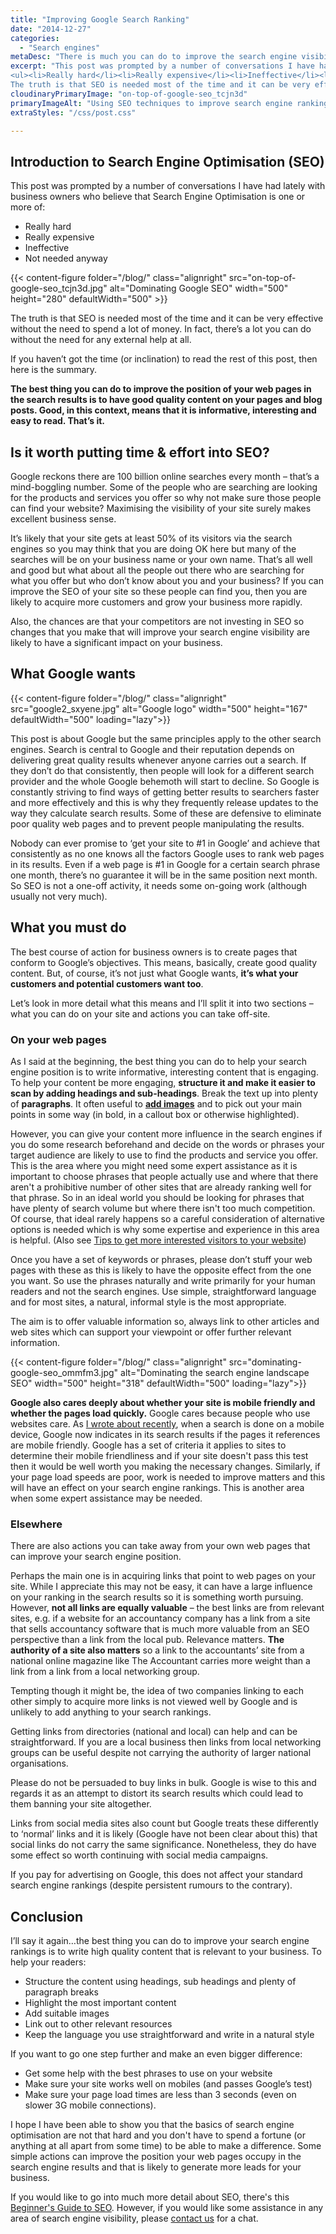 ```yaml
---
title: "Improving Google Search Ranking"
date: "2014-12-27"
categories:
  - "Search engines"
metaDesc: "There is much you can do to improve the search engine visibility (SEO) of your website. This post gives you a set of actions for increasing your rankings."
excerpt: "This post was prompted by a number of conversations I have had lately with business owners who believe that Search Engine Optimisation is one or more of:
<ul><li>Really hard</li><li>Really expensive</li><li>Ineffective</li><li>Not needed anyway</li></ul>
The truth is that SEO is needed most of the time and it can be very effective without the need to spend a lot of money. In fact, there’s a lot you can do without the need for any external help at all."
cloudinaryPrimaryImage: "on-top-of-google-seo_tcjn3d"
primaryImageAlt: "Using SEO techniques to improve search engine ranking"
extraStyles: "/css/post.css"

---
```


## Introduction to Search Engine Optimisation (SEO)

This post was prompted by a number of conversations I have had lately with business owners who believe that Search Engine Optimisation is one or more of:

- Really hard
- Really expensive
- Ineffective
- Not needed anyway

{{< content-figure folder="/blog/"
class="alignright"
src="on-top-of-google-seo_tcjn3d.jpg"
alt="Dominating Google SEO"
width="500" height="280" defaultWidth="500" >}}

The truth is that SEO is needed most of the time and it can be very effective without the need to spend a lot of money. In fact, there’s a lot you can do without the need for any external help at all.

If you haven’t got the time (or inclination) to read the rest of this post, then here is the summary.

**The best thing you can do to improve the position of your web pages in the search results is to have good quality content on your pages and blog posts. Good, in this context, means that it is informative, interesting and easy to read. That’s it.**

## Is it worth putting time & effort into SEO?

Google reckons there are 100 billion online searches every month – that’s a mind-boggling number. Some of the people who are searching are looking for the products and services you offer so why not make sure those people can find your website? Maximising the visibility of your site surely makes excellent business sense.

It’s likely that your site gets at least 50% of its visitors via the search engines so you may think that you are doing OK here but many of the searches will be on your business name or your own name. That’s all well and good but what about all the people out there who are searching for what you offer but who don’t know about you and your business? If you can improve the SEO of your site so these people can find you, then you are likely to acquire more customers and grow your business more rapidly.

Also, the chances are that your competitors are not investing in SEO so changes that you make that will improve your search engine visibility are likely to have a significant impact on your business.

## What Google wants

{{< content-figure folder="/blog/"
class="alignright"
src="google2_sxyene.jpg"
alt="Google logo"
width="500" height="167" defaultWidth="500"
loading="lazy">}}

This post is about Google but the same principles apply to the other search engines. Search is central to Google and their reputation depends on delivering great quality results whenever anyone carries out a search. If they don’t do that consistently, then people will look for a different search provider and the whole Google behemoth will start to decline. So Google is constantly striving to find ways of getting better results to searchers faster and more effectively and this is why they frequently release updates to the way they calculate search results. Some of these are defensive to eliminate poor quality web pages and to prevent people manipulating the results.

Nobody can ever promise to ‘get your site to #1 in Google’ and achieve that consistently as no one knows all the factors Google uses to rank web pages in its results. Even if a web page is #1 in Google for a certain search phrase one month, there’s no guarantee it will be in the same position next month. So SEO is not a one-off activity, it needs some on-going work (although usually not very much).

## What you must do

The best course of action for business owners is to create pages that conform to Google’s objectives. This means, basically, create good quality content. But, of course, it’s not just what Google wants, **it’s what your customers and potential customers want too**.

Let’s look in more detail what this means and I’ll split it into two sections – what you can do on your site and actions you can take off-site.

### On your web pages

As I said at the beginning, the best thing you can do to help your search engine position is to write informative, interesting content that is engaging.  To help your content be more engaging, **structure it and make it easier to scan by adding headings and sub-headings**. Break the text up into plenty of **paragraphs**. It often useful to [**add images**](/blog/choosing-images-for-your-website/ "Choosing Images for your Website") and to pick out your main points in some way (in bold, in a callout box or otherwise highlighted).

However, you can give your content more influence in the search engines if you do some research beforehand and decide on the words or phrases your target audience are likely to use to find the products and service you offer. This is the area where you might need some expert assistance as it is important to choose phrases that people actually use and where that there aren't a prohibitive number of other sites that are already ranking well for that phrase. So in an ideal world you should be looking for phrases that have plenty of search volume but where there isn't too much competition. Of course, that ideal rarely happens so a careful consideration of alternative options is needed which is why some expertise and experience in this area is helpful. (Also see [Tips to get more interested visitors to your website](/blog/tips-to-get-more-interested-visitors-to-your-website/))

Once you have a set of keywords or phrases, please don’t stuff your web pages with these as this is likely to have the opposite effect from the one you want. So use the phrases naturally and write primarily for your human readers and not the search engines. Use simple, straightforward language and for most sites, a natural, informal style is the most appropriate.

The aim is to offer valuable information so, always link to other articles and web sites which can support your viewpoint or offer further relevant information.

{{< content-figure folder="/blog/"
class="alignright"
src="dominating-google-seo_ommfm3.jpg"
alt="Dominating the search engine landscape SEO"
width="500" height="318" defaultWidth="500"
loading="lazy">}}

**Google also cares deeply about whether your site is mobile friendly and whether the pages load quickly.** Google cares because people who use websites care. As [I wrote about recently](/blog/google-search-results/ "Google Search Results"), when a search is done on a mobile device, Google now indicates in its search results if the pages it references are mobile friendly. Google has a set of criteria it applies to sites to determine their mobile friendliness and if your site doesn't pass this test then it would be well worth you making the necessary changes. Similarly, if your page load speeds are poor, work is needed to improve matters and this will have an effect on your search engine rankings. This is another area when some expert assistance may be needed.

### Elsewhere

There are also actions you can take away from your own web pages that can improve your search engine position.

Perhaps the main one is in acquiring links that point to web pages on your site. While I appreciate this may not be easy, it can have a large influence on your ranking in the search results so it is something worth pursuing. However, **not all links are equally valuable** – the best links are from relevant sites, e.g. if a website for an accountancy company has a link from a site that sells accountancy software that is much more valuable from an SEO perspective than a link from the local pub. Relevance matters. **The authority of a site also matters** so a link to the accountants’ site from a national online magazine like The Accountant carries more weight than a link from a link from a local networking group.

Tempting though it might be, the idea of two companies linking to each other simply to acquire more links is not viewed well by Google and is unlikely to add anything to your search rankings.

Getting links from directories (national and local) can help and can be straightforward. If you are a local business then links from local networking groups can be useful despite not carrying the authority of larger national organisations.

Please do not be persuaded to buy links in bulk. Google is wise to this and regards it as an attempt to distort its search results which could lead to them banning your site altogether.

Links from social media sites also count but Google treats these differently to ‘normal’ links and it is likely (Google have not been clear about this) that social links do not carry the same significance. Nonetheless, they do have some effect so worth continuing with social media campaigns.

If you pay for advertising on Google, this does not affect your standard search engine rankings (despite persistent rumours to the contrary).

## Conclusion

I’ll say it again…the best thing you can do to improve your search engine rankings is to write high quality content that is relevant to your business. To help your readers:

- Structure the content using headings, sub headings and plenty of paragraph breaks
- Highlight the most important content
- Add suitable images
- Link out to other relevant resources
- Keep the language you use straightforward and write in a natural style

If you want to go one step further and make an even bigger difference:

- Get some help with the best phrases to use on your website
- Make sure your site works well on mobiles (and passes Google’s test)
- Make sure your page load times are less than 3 seconds (even on slower 3G mobile connections).

I hope I have been able to show you that the basics of search engine optimisation are not that hard and you don't have to spend a fortune (or anything at all apart from some time) to be able to make a difference. Some simple actions can improve the position your web pages occupy in the search engine results and that is likely to generate more leads for your business.

If you would like to go into much more detail about SEO, there's this [Beginner's Guide to SEO](https://moz.com/beginners-guide-to-seo). However, if you would like some assistance in any area of search engine visibility, please [contact us](/contact/ "Contact") for a chat.
